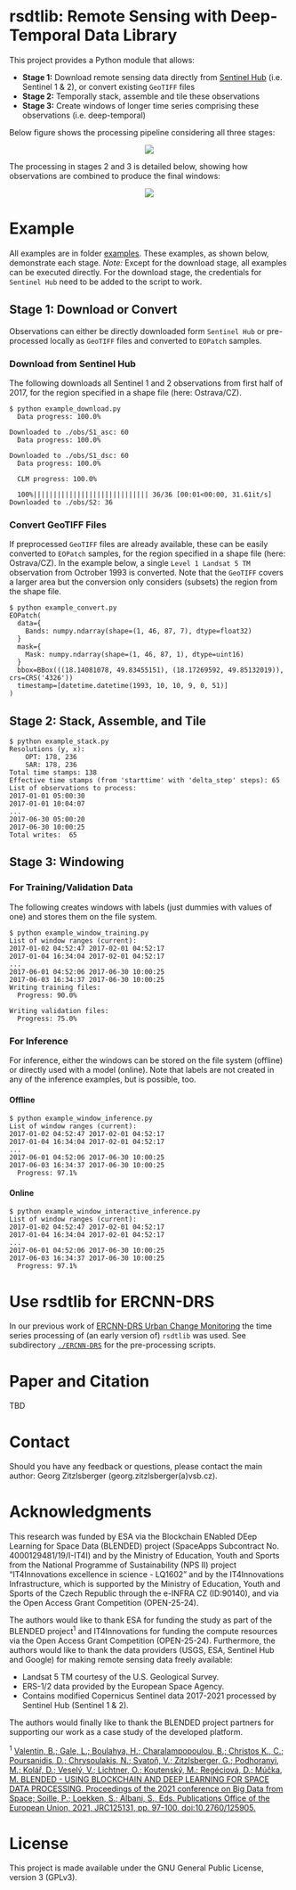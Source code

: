 # rsdtlib: Remote Sensing with Deep-Temporal Data Library

This project provides a Python module that allows:
- **Stage 1:** Download remote sensing data directly from [Sentinel Hub](https://www.sentinel-hub.com/) (i.e. Sentinel 1 & 2), or convert existing `GeoTIFF` files
- **Stage 2:** Temporally stack, assemble and tile these observations
- **Stage 3:** Create windows of longer time series comprising these observations (i.e. deep-temporal)

Below figure shows the processing pipeline considering all three stages:
<p align="center">
  <img src="./images/rsdtlib_pipeline.png" />
</p>

The processing in stages 2 and 3 is detailed below, showing how observations are combined to produce the final windows:
<p align="center">
  <img src="./images/temporal_stacking_windowing.png" />
</p>

# Example
All examples are in folder [examples](./examples). These examples, as shown below, demonstrate each stage.
*Note:* Except for the download stage, all examples can be executed directly. For the download stage, the credentials for `Sentinel Hub` need to be added to the script to work.

## Stage 1: Download or Convert
Observations can either be directly downloaded form `Sentinel Hub` or pre-processed locally as `GeoTIFF` files and converted to `EOPatch` samples.

### Download from Sentinel Hub
The following downloads all Sentinel 1 and 2 observations from first half of 2017, for the region specified in a shape file (here: Ostrava/CZ).

    $ python example_download.py 
      Data progress: 100.0%

    Downloaded to ./obs/S1_asc: 60
      Data progress: 100.0%

    Downloaded to ./obs/S1_dsc: 60
      Data progress: 100.0%

      CLM progress: 100.0%

      100%||||||||||||||||||||||||||||| 36/36 [00:01<00:00, 31.61it/s]
    Downloaded to ./obs/S2: 36

### Convert GeoTIFF Files
If preprocessed `GeoTIFF` files are already available, these can be easily converted to `EOPatch` samples, for the region specified in a shape file (here: Ostrava/CZ). In the example below, a single `Level 1 Landsat 5 TM` observation from Octrober 1993 is converted. Note that the `GeoTIFF` covers a larger area but the conversion only considers (subsets) the region from the shape file.

    $ python example_convert.py 
    EOPatch(
      data={
        Bands: numpy.ndarray(shape=(1, 46, 87, 7), dtype=float32)
      }
      mask={
        Mask: numpy.ndarray(shape=(1, 46, 87, 1), dtype=uint16)
      }
      bbox=BBox(((18.14081078, 49.83455151), (18.17269592, 49.85132019)), crs=CRS('4326'))
      timestamp=[datetime.datetime(1993, 10, 10, 9, 0, 51)]
    )


## Stage 2: Stack, Assemble, and Tile
    $ python example_stack.py 
    Resolutions (y, x):
        OPT: 178, 236
        SAR: 178, 236
    Total time stamps: 138
    Effective time stamps (from 'starttime' with 'delta_step' steps): 65
    List of observations to process:
    2017-01-01 05:00:30
    2017-01-01 10:04:07
    ...
    2017-06-30 05:00:20
    2017-06-30 10:00:25
    Total writes:  65


## Stage 3: Windowing
### For Training/Validation Data
The following creates windows with labels (just dummies with values of one) and stores them on the file system.

    $ python example_window_training.py 
    List of window ranges (current):
    2017-01-02 04:52:47 2017-02-01 04:52:17
    2017-01-04 16:34:04 2017-02-01 04:52:17
    ...
    2017-06-01 04:52:06 2017-06-30 10:00:25
    2017-06-03 16:34:37 2017-06-30 10:00:25
    Writing training files:
      Progress: 90.0%

    Writing validation files:
      Progress: 75.0%

### For Inference
For inference, either the windows can be stored on the file system (offline) or directly used with a model (online).
Note that labels are not created in any of the inference examples, but is possible, too.

#### Offline
    $ python example_window_inference.py 
    List of window ranges (current):
    2017-01-02 04:52:47 2017-02-01 04:52:17
    2017-01-04 16:34:04 2017-02-01 04:52:17
    ...
    2017-06-01 04:52:06 2017-06-30 10:00:25
    2017-06-03 16:34:37 2017-06-30 10:00:25
      Progress: 97.1%

#### Online
    $ python example_window_interactive_inference.py 
    List of window ranges (current):
    2017-01-02 04:52:47 2017-02-01 04:52:17
    2017-01-04 16:34:04 2017-02-01 04:52:17
    ...
    2017-06-01 04:52:06 2017-06-30 10:00:25
    2017-06-03 16:34:37 2017-06-30 10:00:25
      Progress: 97.1%

# Use rsdtlib for ERCNN-DRS
In our previous work of [ERCNN-DRS Urban Change Monitoring](https://github.com/It4innovations/ERCNN-DRS_urban_change_monitoring) the time series processing of (an early version of) `rsdtlib` was used. See subdirectory [`./ERCNN-DRS`](./ERCNN-DRS) for the pre-processing scripts.

# Paper and Citation
TBD

# Contact
Should you have any feedback or questions, please contact the main author: Georg Zitzlsberger (georg.zitzlsberger(a)vsb.cz).

# Acknowledgments
This research was funded by ESA via the Blockchain ENabled DEep Learning for Space Data (BLENDED) project (SpaceApps Subcontract No. 4000129481/19/I-IT4I) and by the Ministry of Education, Youth and Sports from the National Programme of Sustainability (NPS II) project “IT4Innovations excellence in science - LQ1602” and by the IT4Innovations Infrastructure, which is supported by the Ministry of Education, Youth and Sports of the Czech Republic through the e-INFRA CZ (ID:90140), and via the Open Access Grant Competition (OPEN-25-24).

The authors would like to thank ESA for funding the study as part of the BLENDED project<sup>1</sup> and IT4Innovations for funding the compute resources via the Open Access Grant Competition (OPEN-25-24). Furthermore, the authors would like to thank the data providers (USGS, ESA, Sentinel Hub and Google) for making remote sensing data freely available:
- Landsat 5 TM courtesy of the U.S. Geological Survey.
- ERS-1/2 data provided by the European Space Agency.
- Contains modified Copernicus Sentinel data 2017-2021 processed by Sentinel Hub (Sentinel 1 & 2).

The authors would finally like to thank the BLENDED project partners for supporting our work as a case study of the developed platform.

<sup>1</sup> [Valentin, B.; Gale, L.; Boulahya, H.; Charalampopoulou, B.; Christos K., C.; Poursanidis, D.; Chrysoulakis, N.; Svato&#x0148;, V.; Zitzlsberger, G.; Podhoranyi, M.; Kol&#x00E1;&#x0159;, D.; Vesel&#x00FD;, V.; Lichtner, O.; Koutensk&#x00FD;, M.; Reg&#x00E9;ciov&#x00E1;, D.; M&#x00FA;&#x010D;ka, M. BLENDED - USING BLOCKCHAIN AND DEEP LEARNING FOR SPACE DATA PROCESSING. Proceedings of the 2021 conference on Big Data from Space; Soille, P.; Loekken, S.; Albani, S., Eds. Publications Office of the European Union, 2021, JRC125131, pp. 97-100.  doi:10.2760/125905.](https://op.europa.eu/en/publication-detail/-/publication/ac7c57e5-b787-11eb-8aca-01aa75ed71a1)

# License
This project is made available under the GNU General Public License, version 3 (GPLv3).
